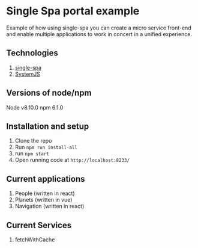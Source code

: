 # Single Spa portal example

Example of how using single-spa you can create a micro service front-end and enable multiple 
applications to work in concert in a unified experience.

## Technologies
1. [single-spa](https://single-spa.js.org/)
2. [SystemJS](https://github.com/systemjs/systemjs)

## Versions of node/npm
Node v8.10.0
npm 6.1.0

## Installation and setup
1. Clone the repo
2. Run `npm run install-all`
3. run `npm start`
4. Open running code at `http://localhost:8233/`

## Current applications
1. People (written in react)
2. Planets (written in vue)
3. Navigation (written in react)

## Current Services
1. fetchWithCache
